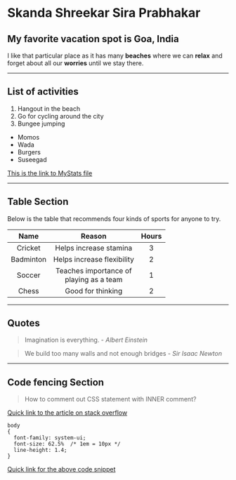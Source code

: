 # Skanda Shreekar Sira Prabhakar
## My favorite vacation spot is Goa, India
 I like that particular place as it has many **beaches** where we can **relax** and forget about all our **worries** until we stay there. 

___
## List of activities
1. Hangout in the beach
2. Go for cycling around the city
3. Bungee jumping

+ Momos
+ Wada
+ Burgers
+ Suseegad

[This is the link to MyStats file](MyStats.md)

***
## Table Section
Below is the table that recommends four kinds of sports for anyone to try.

| Name |  Reason | Hours|
| :----:  | :----: | :----: |
| Cricket | Helps increase stamina| 3  |
| Badminton | Helps increase flexibility | 2 |
| Soccer | Teaches importance of <br> playing as a team | 1 |
| Chess | Good for thinking | 2 |

---
## Quotes 

> Imagination is everything. - _Albert Einstein_

> We build too many walls and not enough bridges - _Sir Isaac Newton_

--- 
## Code fencing Section

> How to comment out CSS statement with INNER comment? 

[Quick link to the article on stack overflow](https://stackoverflow.com/questions/69467087how-to-comment-out-css-statement-with-inner-comment)

```
body 
{
  font-family: system-ui;
  font-size: 62.5%  /* 1em = 10px */
  line-height: 1.4;
}
```
[Quick link for the above code snippet](https://css-tricks.com/snippets/css/comments-in-css/)



